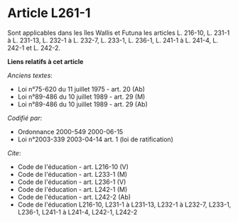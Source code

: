 # Article L261-1

Sont applicables dans les îles Wallis et Futuna les articles L. 216-10, L. 231-1 à L. 231-13, L. 232-1 à L. 232-7, L. 233-1,
L. 236-1, L. 241-1 à L. 241-4, L. 242-1 et L. 242-2.

**Liens relatifs à cet article**

_Anciens textes_:

  - Loi n°75-620 du 11 juillet 1975 - art. 20 (Ab)
  - Loi n°89-486 du 10 juillet 1989 - art. 29 (M)
  - Loi n°89-486 du 10 juillet 1989 - art. 29 (Ab)

_Codifié par_:

  - Ordonnance 2000-549 2000-06-15
  - Loi n°2003-339 2003-04-14 art. 1 (loi de ratification)

_Cite_:

  - Code de l'éducation - art. L216-10 (V)
  - Code de l'éducation - art. L233-1 (M)
  - Code de l'éducation - art. L236-1 (V)
  - Code de l'éducation - art. L242-1 (M)
  - Code de l'éducation - art. L242-2 (Ab)
  - Code de l'éducation L216-10, L231-1 à L231-13, L232-1 à L232-7, L233-1, L236-1, L241-1 à L241-4, L242-1, L242-2
